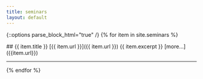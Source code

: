```yaml
---
title: seminars
layout: default
---
```

{::options parse_block_html="true" /}
{% for item in site.seminars %}
<article class="summary">
## {{ item.title }}
[{{ item.url }}]({{ item.url }})
{{ item.excerpt }} [more…]({{item.url}})
</article>
<hr />
{% endfor %}
